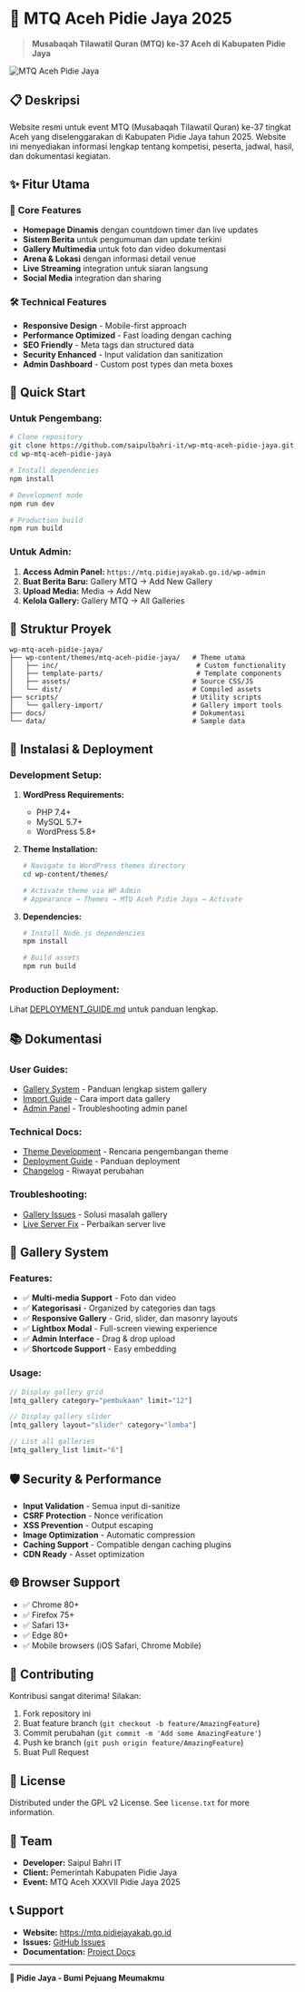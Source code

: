 # 🕌 MTQ Aceh Pidie Jaya 2025

> **Musabaqah Tilawatil Quran (MTQ) ke-37 Aceh di Kabupaten Pidie Jaya**

![MTQ Aceh Pidie Jaya](https://mtq.pidiejayakab.go.id/wp-content/themes/mtq-aceh-pidie-jaya/screenshot.png)

## 📋 **Deskripsi**

Website resmi untuk event MTQ (Musabaqah Tilawatil Quran) ke-37 tingkat Aceh yang diselenggarakan di Kabupaten Pidie Jaya tahun 2025. Website ini menyediakan informasi lengkap tentang kompetisi, peserta, jadwal, hasil, dan dokumentasi kegiatan.

## ✨ **Fitur Utama**

### 🎯 **Core Features**
- **Homepage Dinamis** dengan countdown timer dan live updates
- **Sistem Berita** untuk pengumuman dan update terkini
- **Gallery Multimedia** untuk foto dan video dokumentasi
- **Arena & Lokasi** dengan informasi detail venue
- **Live Streaming** integration untuk siaran langsung
- **Social Media** integration dan sharing

### 🛠️ **Technical Features**
- **Responsive Design** - Mobile-first approach
- **Performance Optimized** - Fast loading dengan caching
- **SEO Friendly** - Meta tags dan structured data
- **Security Enhanced** - Input validation dan sanitization
- **Admin Dashboard** - Custom post types dan meta boxes

## 🚀 **Quick Start**

### **Untuk Pengembang:**

```bash
# Clone repository
git clone https://github.com/saipulbahri-it/wp-mtq-aceh-pidie-jaya.git
cd wp-mtq-aceh-pidie-jaya

# Install dependencies
npm install

# Development mode
npm run dev

# Production build
npm run build
```

### **Untuk Admin:**

1. **Access Admin Panel:** `https://mtq.pidiejayakab.go.id/wp-admin`
2. **Buat Berita Baru:** Gallery MTQ → Add New Gallery
3. **Upload Media:** Media → Add New
4. **Kelola Gallery:** Gallery MTQ → All Galleries

## 📁 **Struktur Proyek**

```
wp-mtq-aceh-pidie-jaya/
├── wp-content/themes/mtq-aceh-pidie-jaya/   # Theme utama
│   ├── inc/                                  # Custom functionality
│   ├── template-parts/                       # Template components
│   ├── assets/                              # Source CSS/JS
│   └── dist/                                # Compiled assets
├── scripts/                                 # Utility scripts
│   └── gallery-import/                      # Gallery import tools
├── docs/                                    # Dokumentasi
└── data/                                    # Sample data
```

## 🔧 **Instalasi & Deployment**

### **Development Setup:**

1. **WordPress Requirements:**
   - PHP 7.4+
   - MySQL 5.7+
   - WordPress 5.8+

2. **Theme Installation:**
   ```bash
   # Navigate to WordPress themes directory
   cd wp-content/themes/
   
   # Activate theme via WP Admin
   # Appearance → Themes → MTQ Aceh Pidie Jaya → Activate
   ```

3. **Dependencies:**
   ```bash
   # Install Node.js dependencies
   npm install
   
   # Build assets
   npm run build
   ```

### **Production Deployment:**

Lihat [DEPLOYMENT_GUIDE.md](./DEPLOYMENT_GUIDE.md) untuk panduan lengkap.

## 📚 **Dokumentasi**

### **User Guides:**
- [Gallery System](./docs/GALLERY_SYSTEM_DOCUMENTATION.md) - Panduan lengkap sistem gallery
- [Import Guide](./IMPORT_GUIDE.md) - Cara import data gallery
- [Admin Panel](./docs/GALLERY_ADMIN_PANEL_FIX.md) - Troubleshooting admin panel

### **Technical Docs:**
- [Theme Development](./THEME_DEVELOPMENT_PLAN.md) - Rencana pengembangan theme
- [Deployment Guide](./DEPLOYMENT_GUIDE.md) - Panduan deployment
- [Changelog](./docs/CHANGELOG.md) - Riwayat perubahan

### **Troubleshooting:**
- [Gallery Issues](./docs/GALLERY_FIX_SOLUTION.md) - Solusi masalah gallery
- [Live Server Fix](./docs/LIVE_SERVER_GALLERY_FIX.md) - Perbaikan server live

## 🎨 **Gallery System**

### **Features:**
- ✅ **Multi-media Support** - Foto dan video
- ✅ **Kategorisasi** - Organized by categories dan tags  
- ✅ **Responsive Gallery** - Grid, slider, dan masonry layouts
- ✅ **Lightbox Modal** - Full-screen viewing experience
- ✅ **Admin Interface** - Drag & drop upload
- ✅ **Shortcode Support** - Easy embedding

### **Usage:**
```php
// Display gallery grid
[mtq_gallery category="pembukaan" limit="12"]

// Display gallery slider  
[mtq_gallery layout="slider" category="lomba"]

// List all galleries
[mtq_gallery_list limit="6"]
```

## 🛡️ **Security & Performance**

- **Input Validation** - Semua input di-sanitize
- **CSRF Protection** - Nonce verification  
- **XSS Prevention** - Output escaping
- **Image Optimization** - Automatic compression
- **Caching Support** - Compatible dengan caching plugins
- **CDN Ready** - Asset optimization

## 🌐 **Browser Support**

- ✅ Chrome 80+
- ✅ Firefox 75+
- ✅ Safari 13+
- ✅ Edge 80+
- ✅ Mobile browsers (iOS Safari, Chrome Mobile)

## 🤝 **Contributing**

Kontribusi sangat diterima! Silakan:

1. Fork repository ini
2. Buat feature branch (`git checkout -b feature/AmazingFeature`)
3. Commit perubahan (`git commit -m 'Add some AmazingFeature'`)
4. Push ke branch (`git push origin feature/AmazingFeature`)
5. Buat Pull Request

## 📄 **License**

Distributed under the GPL v2 License. See `license.txt` for more information.

## 👥 **Team**

- **Developer:** Saipul Bahri IT
- **Client:** Pemerintah Kabupaten Pidie Jaya
- **Event:** MTQ Aceh XXXVII Pidie Jaya 2025

## 📞 **Support**

- **Website:** https://mtq.pidiejayakab.go.id
- **Issues:** [GitHub Issues](https://github.com/saipulbahri-it/wp-mtq-aceh-pidie-jaya/issues)
- **Documentation:** [Project Docs](./docs/)

---

**🕌 Pidie Jaya - Bumi Pejuang Meumakmu**

